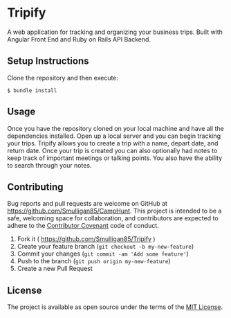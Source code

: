 # Tripify

A web application for tracking and organizing your business trips. Built with
Angular Front End and Ruby on Rails API Backend.

## Setup Instructions

Clone the repository and then execute:

    $ bundle install

## Usage

Once you have the repository cloned on your local machine and have all the
dependencies installed.  Open up a local server and you can begin tracking your
trips.  Tripify allows you to create a trip with a name, depart date, and return
date.  Once your trip is created you can also optionally had notes to keep track
of important meetings or talking points.  You also have the ability to search
through your notes.

## Contributing

Bug reports and pull requests are welcome on GitHub at https://github.com/Smulligan85/CampHunt. This project is intended to be a safe, welcoming space for collaboration, and contributors are expected to adhere to the [Contributor Covenant](http://contributor-covenant.org) code of conduct.

1. Fork it ( https://github.com/Smulligan85/Tripify )
2. Create your feature branch (`git checkout -b my-new-feature`)
3. Commit your changes (`git commit -am 'Add some feature'`)
4. Push to the branch (`git push origin my-new-feature`)
5. Create a new Pull Request

## License

The project is available as open source under the terms of the [MIT License](http://opensource.org/licenses/MIT).
